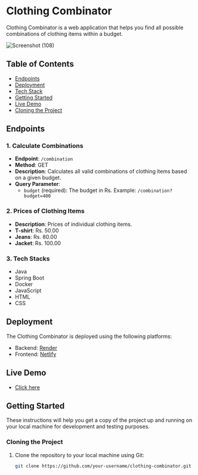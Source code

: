 # Clothing Combinator

Clothing Combinator is a web application that helps you find all possible combinations of clothing items within a budget.

![Screenshot (108)](https://github.com/mevicky9254/Right2Vote_assignment/assets/112768362/0ad7f2df-2670-48e5-a686-9660b337003c)


## Table of Contents
- [Endpoints](#endpoints)
- [Deployment](#deployment)
- [Tech Stack](#techstacks)
- [Getting Started](#getting-started)
- [Live Demo](#live-demo)
- [Cloning the Project](#cloning-the-project)


  

## Endpoints

### 1. Calculate Combinations
- **Endpoint**: `/combination`
- **Method**: GET
- **Description**: Calculates all valid combinations of clothing items based on a given budget.
- **Query Parameter**:
  - `budget` (required): The budget in Rs. Example: `/combination?budget=400`

### 2. Prices of Clothing Items
- **Description**: Prices of individual clothing items.
- **T-shirt**: Rs. 50.00
- **Jeans**: Rs. 80.00
- **Jacket**: Rs. 100.00

### 3. Tech Stacks
- Java
- Spring Boot
- Docker
- JavaScript
- HTML
- CSS


## Deployment

The Clothing Combinator is deployed using the following platforms:

- Backend: [Render](https://backendservice-6vll.onrender.com/)
- Frontend: [Netlify](https://mellifluous-cuchufli-f9c0a2.netlify.app/)
  
## Live Demo
- [Click here](https://mellifluous-cuchufli-f9c0a2.netlify.app/)


## Getting Started
These instructions will help you get a copy of the project up and running on your local machine for development and testing purposes.

### Cloning the Project

1. Clone the repository to your local machine using Git:

   ```bash
   git clone https://github.com/your-username/clothing-combinator.git
